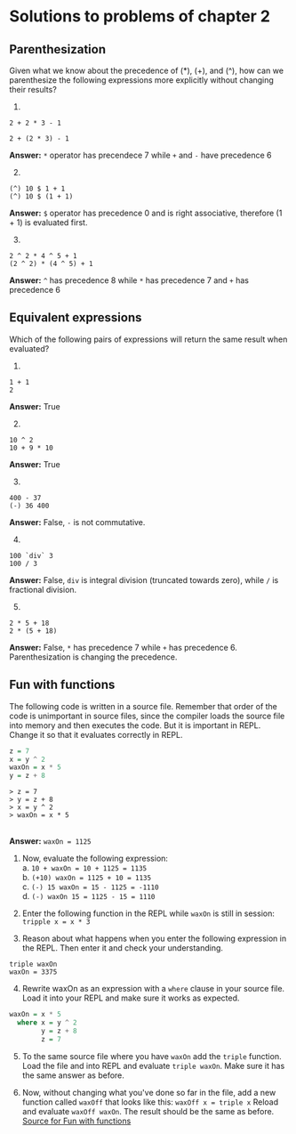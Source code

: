 # Solutions to problems of chapter 2

## Parenthesization

Given what we know about the precedence of (\*), (+), and (^), how can we parenthesize the following expressions more explicitly without changing their results?

1.

```
2 + 2 * 3 - 1

2 + (2 * 3) - 1
```

**Answer:** `*` operator has precendece 7 while `+` and `-` have precedence 6

2.

```
(^) 10 $ 1 + 1
(^) 10 $ (1 + 1)
```

**Answer:** `$` operator has precedence 0 and is right associative, therefore (1 + 1) is evaluated first.

3.

```
2 ^ 2 * 4 ^ 5 + 1
(2 ^ 2) * (4 ^ 5) + 1
```

**Answer:** `^` has precedence 8 while `*` has precedence 7 and `+` has precedence 6

## Equivalent expressions

Which of the following pairs of expressions will return the same result when evaluated?

1.

```
1 + 1
2
```

**Answer:** True

2.

```
10 ^ 2
10 + 9 * 10
```

**Answer:** True

3.

```
400 - 37
(-) 36 400
```

**Answer:** False, `-` is not commutative.

4.

```
100 `div` 3
100 / 3
```

**Answer:** False, `div` is integral division (truncated towards zero), while `/` is fractional division.

5.

```
2 * 5 + 18
2 * (5 + 18)
```

**Answer:** False, `*` has precedence 7 while `+` has precedence 6. Parenthesization is changing the precedence.

## Fun with functions

The following code is written in a source file. Remember that order of the code is unimportant in source files, since the compiler loads the source file into memory and then executes the code. But it is important in REPL. Change it so that it evaluates correctly in REPL.

```haskell
z = 7
x = y ^ 2
waxOn = x * 5
y = z + 8
```

```REPL
> z = 7
> y = z + 8
> x = y ^ 2
> waxOn = x * 5
```

<br>**Answer:** `waxOn = 1125`

1. Now, evaluate the following expression:
   <br> a. `10 + waxOn = 10 + 1125 = 1135`
   <br> b. `(+10) waxOn = 1125 + 10 = 1135`
   <br> c. `(-) 15 waxOn = 15 - 1125 = -1110`
   <br> d. `(-) waxOn 15 = 1125 - 15 = 1110`

2. Enter the following function in the REPL while `waxOn` is still in session:
   <br>`tripple x = x * 3`

3. Reason about what happens when you enter the following expression in the REPL. Then enter it and check your understanding.

```
triple waxOn
waxOn = 3375
```

4. Rewrite waxOn as an expression with a `where` clause in your source file. Load it into your REPL and make sure it works as expected.

```haskell
waxOn = x * 5
  where x = y ^ 2
        y = z + 8
        z = 7
```

5. To the same source file where you have `waxOn` add the `triple` function. Load the file and into REPL and evaluate `triple waxOn`. Make sure it has the same answer as before.

6. Now, without changing what you've done so far in the file, add a new function called `waxOff` that looks like this:
   `waxOff x = triple x`
   Reload and evaluate `waxOff waxOn`. The result should be the same as before.
   [Source for Fun with functions](exercise.files/waxOn.with.where.clause.hs)
